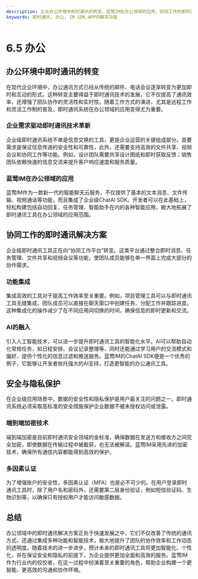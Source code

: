 ```yaml
---
description: 企业办公环境中即时通讯的转变，蓝莺IM在办公领域的应用，协同工作的即时通讯解决方案，功能集成与AI融入的安全与隐私保护
keywords: 即时通讯, 办公, IM SDK,APP内聊天功能
---
```

# 6.5 办公

## 办公环境中即时通讯的转变

在现代企业环境中，办公通讯方式已经从传统的邮件、电话会议逐渐转变为更加即时和互动的形式。这种转变主要得益于即时通讯技术的发展，它不仅提高了通讯效率，还增强了团队协作的灵活性和实时性。随着工作方式的演进，尤其是远程工作和灵活工作制的普及，即时通讯系统在办公领域的应用变得尤为重要。

### 企业需求驱动即时通讯技术革新

企业级即时通讯系统不单是信息交换的工具，更是企业运营的关键组成部分。首要需求是保证信息传递的安全性和可靠性，此外，还需要支持高效的文件共享、视频会议和协同工作等功能。例如，设计团队需要共享设计图纸和即时获取反馈；销售团队依赖快速的信息交流来提升客户响应速度和服务质量。

### 蓝莺IM在办公领域的应用

蓝莺IM作为一款新一代的智能聊天云服务，不仅提供了基本的文本消息、文件传输、视频通话等功能，而且集成了企业级ChatAI SDK。开发者可以在此基础上，轻松构建包括自动回复、任务管理、智能助手在内的各种智能应用，极大地拓展了即时通讯工具在办公领域的应用范围。

## 协同工作的即时通讯解决方案

企业级即时通讯工具正在向“协同工作平台”转变。这类平台通过整合即时消息、任务管理、文件共享和视频会议等功能，使团队成员能够在单一界面上完成大部分的协作需求。

### 功能集成

集成高效的工具对于提高工作效率至关重要。例如，项目管理工具可以与即时通讯工具无缝集成，团队成员可以直接在聊天窗口中创建任务、分配工作并跟踪进度。这种集成化的操作减少了在不同应用间切换的时间，确保信息的即时更新和交流。

### AI的融入

引入人工智能技术，可以进一步提升即时通讯工具的智能化水平。AI可以帮助自动化常规任务，如日程安排、会议记录整理等，同时还能通过学习用户的交流模式和偏好，提供个性化的信息过滤和推送服务。蓝莺IM的ChatAI SDK便是一个优秀的例子，它能够让开发者依托强大的AI支持，打造更智能的办公通讯工具。

## 安全与隐私保护

在企业级应用场景中，数据的安全性和隐私保护是用户最关注的问题之一。即时通讯系统必须采取高标准的安全措施保护企业数据不被未授权访问或泄露。

### 端到端加密技术

端到端加密是目前即时通讯安全领域的金标准，确保数据在发送方和接收方之间完全加密，即使数据在传输过程中被截获，也无法被解读。蓝莺IM采用先进的加密技术，确保所有通信内容都能得到高效的保护。

### 多因素认证

为了增强账户的安全性，多因素认证（MFA）也是必不可少的。在用户登录即时通讯工具时，除了用户名和密码外，还需要第二层身份验证，例如短信验证码、生物识别等，以确保只有授权用户才能访问敏感数据。

## 总结

办公领域中的即时通讯解决方案正处于快速发展之中，它们不仅改善了传统的通讯方式，还通过集成多种功能和智能技术，极大地提升了团队的协作效率和工作动态的透明度。随着技术的进一步进步，预计未来的即时通讯工具将更加智能化、个性化，并在保证安全和隐私的前提下，为企业提供更加全面和高效的服务。蓝莺IM作为行业内的佼佼者，在这一过程中扮演着至关重要的角色，帮助企业构建一个更智能、更高效的沟通和协作环境。